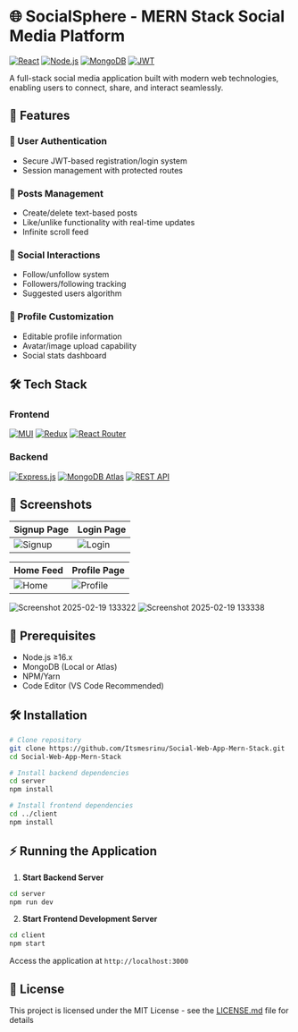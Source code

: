 # 🌐 SocialSphere - MERN Stack Social Media Platform

[![React](https://img.shields.io/badge/React-20232A?style=for-the-badge&logo=react&logoColor=61DAFB)](https://react.dev/)
[![Node.js](https://img.shields.io/badge/Node.js-339933?style=for-the-badge&logo=nodedotjs&logoColor=white)](https://nodejs.org/)
[![MongoDB](https://img.shields.io/badge/MongoDB-47A248?style=for-the-badge&logo=mongodb&logoColor=white)](https://www.mongodb.com/)
[![JWT](https://img.shields.io/badge/JWT-000000?style=for-the-badge&logo=JSON%20web%20tokens&logoColor=white)](https://jwt.io/)

A full-stack social media application built with modern web technologies, enabling users to connect, share, and interact seamlessly.

## 🚀 Features

### 👤 User Authentication
- Secure JWT-based registration/login system
- Session management with protected routes

### 📝 Posts Management
- Create/delete text-based posts
- Like/unlike functionality with real-time updates
- Infinite scroll feed

### 🤝 Social Interactions
- Follow/unfollow system
- Followers/following tracking
- Suggested users algorithm

### 🎨 Profile Customization
- Editable profile information
- Avatar/image upload capability
- Social stats dashboard

## 🛠️ Tech Stack

### Frontend
[![MUI](https://img.shields.io/badge/Material--UI-0081CB?style=flat-square&logo=mui&logoColor=white)](https://mui.com/)
[![Redux](https://img.shields.io/badge/Redux-764ABC?style=flat-square&logo=redux&logoColor=white)](https://redux.js.org/)
[![React Router](https://img.shields.io/badge/React_Router-CA4245?style=flat-square&logo=react-router&logoColor=white)](https://reactrouter.com/)

### Backend
[![Express.js](https://img.shields.io/badge/Express.js-000000?style=flat-square&logo=express&logoColor=white)](https://expressjs.com/)
[![MongoDB Atlas](https://img.shields.io/badge/MongoDB_Atlas-47A248?style=flat-square&logo=mongodb&logoColor=white)](https://www.mongodb.com/atlas/database)
[![REST API](https://img.shields.io/badge/REST_API-FF6F00?style=flat-square&logo=rest&logoColor=white)](https://en.wikipedia.org/wiki/REST)

## 📸 Screenshots

| Signup Page | Login Page |
|-------------|------------|
| ![Signup](https://github.com/user-attachments/assets/c088a55e-001e-4d54-8875-ced5ec6452d4) | ![Login](https://github.com/user-attachments/assets/5b57d718-38f4-4eb3-b9a5-e2d403da6cc4) |

| Home Feed | Profile Page |
|-----------|--------------|
| ![Home](https://github.com/user-attachments/assets/3e61d39f-9658-43c9-b9f7-cb462c2c1659) | ![Profile](https://github.com/user-attachments/assets/55e38b41-aa1a-4464-b9df-1eee31eb59dd) |

![Screenshot 2025-02-19 133322](https://github.com/user-attachments/assets/dba1fdca-2c82-4961-a00c-6d78a7f1546c)
![Screenshot 2025-02-19 133338](https://github.com/user-attachments/assets/af80707f-abe1-40b5-ab06-2d6a542111bd)

## 🚦 Prerequisites

- Node.js ≥16.x
- MongoDB (Local or Atlas)
- NPM/Yarn
- Code Editor (VS Code Recommended)

## 🛠️ Installation

```bash
# Clone repository 
git clone https://github.com/Itsmesrinu/Social-Web-App-Mern-Stack.git
cd Social-Web-App-Mern-Stack

# Install backend dependencies
cd server
npm install

# Install frontend dependencies
cd ../client
npm install
```

## ⚡ Running the Application

1. **Start Backend Server**
```bash
cd server
npm run dev
```

2. **Start Frontend Development Server**
```bash
cd client
npm start
```

Access the application at `http://localhost:3000`

## 📄 License
This project is licensed under the MIT License - see the [LICENSE.md](LICENSE.md) file for details

